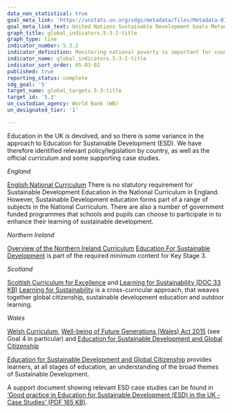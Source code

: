 ```yaml
---
data_non_statistical: true
goal_meta_link: 'https://unstats.un.org/sdgs/metadata/files/Metadata-01-02-01.pdf '
goal_meta_link_text: United Nations Sustainable Development Goals Metadata (PDF 98.2 KB)
graph_title: global_indicators.5-3-2-title
graph_type: line
indicator_number: 5.3.2
indicator_definition: Monitoring national poverty is important for country-specific development agendas. National poverty lines are used to make more accurate estimates of poverty consistent with the country’s specific economic and social circumstances, and are not intended for international comparisons of poverty rates.
indicator_name: global_indicators.5-3-2-title
indicator_sort_order: 05-03-02
published: true
reporting_status: complete
sdg_goal: '5'
target_name: global_targets.5-3-title
target_id: '5.3'
un_custodian_agency: World Bank (WB)
un_designated_tier: '1'

---
```

Education in the UK is devolved, and so there is some variance in the approach to Education for Sustainable Development (ESD). We have therefore identified relevant policy/legislation by country, as well as the official curriculum and some supporting case studies.

*England*

[English National Curriculum](https://www.gov.uk/government/collections/national-curriculum)
There is no statutory requirement for Sustainable Development Education in the National Curriculum in England. However, Sustainable Development education forms part of a range of subjects in the National Curriculum. There are also a number of government funded programmes that schools and pupils can choose to participate in to enhance their learning of sustainable development.

*Northern Ireland*

[Overview of the Northern Ireland Curriculum](http://ccea.org.uk/curriculum/overview)
[Education For Sustainable Development](http://www.legislation.gov.uk/nisr/2007/46/introduction/made) is part of the required minimum content for Key Stage 3. 

*Scotland*

[Scottish Curriculum for Excellence](http://www.gov.scot/resource/doc/226155/0061245.pdf) and [Learning for Sustainability (DOC 33 KB)](http://www.gov.scot/resource/0041/00416172.docx)
[Learning for Sustainability](https://education.gov.scot/education-scotland/scottish-education-system/policy-for-scottish-education/policy-drivers/learning-for-sustainability) is a cross-curricular approach, that weaves together global citizenship, sustainable development education and outdoor learning.

*Wales*

[Welsh Curriculum](http://learning.gov.wales/resources/improvementareas/curriculum/?lang=en), [Well-being of Future Generations (Wales) Act 2015](http://www.legislation.gov.uk/anaw/2015/2/contents/enacted) (see Goal 4 in particular) and [Education for Sustainable Development and Global Citizenship](http://learning.gov.wales/resources/browse-all/education-for-sustainable-development-and-global-citizenship/?lang=en)

[Education for Sustainable Development and Global Citizenship](https://hwb.gov.wales/storage/eaf467e6-30fe-45c9-93ef-cb30f31f1c90/common-understanding-for-school.pdf) provides learners, at all stages of education, an understanding of the broad themes of Sustainable Development.

A support document showing relevant ESD case studies can be found in [‘Good practice in Education for Sustainable Development (ESD) in the UK - Case Studies’ (PDF 165 KB)](https://www.unesco.org.uk/wp-content/uploads/2017/04/UKNC-Case-Study-1-FINAL.pdf).
